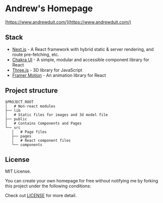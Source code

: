 # Andrew's Homepage

[https://www.andrewduit.com/](https://www.andrewduit.com/)

## Stack

- [Next.js](https://nextjs.org/) - A React framework with hybrid static & server rendering, and route pre-fetching, etc.
- [Chakra UI](https://chakra-ui.com/) - A simple, modular and accessible component library for React
- [Three.js](https://threejs.org/) - 3D library for JavaScript
- [Framer Motion](https://www.framer.com/motion/) - An animation library for React

## Project structure

```
$PROJECT_ROOT
│   # Non-react modules
├── lib
│   # Static files for images and 3d model file
├── public
│   # Contains Components and Pages
└── src
   │   # Page files
   ├── pages
   │   # React component files
   └── components

```

## License

MIT License.

You can create your own homepage for free without notifying me by forking this project under the following conditions:

Check out [LICENSE](./LICENSE) for more detail.
